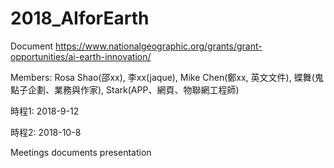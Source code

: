 # 2018_AIforEarth

Document https://www.nationalgeographic.org/grants/grant-opportunities/ai-earth-innovation/

Members: Rosa Shao(邵xx), 李xx(jaque), Mike Chen(鄭xx, 英文文件), 蝶舞(鬼點子企劃、業務與作家), Stark(APP、網頁、物聯網工程師)

時程1: 2018-9-12

時程2: 2018-10-8

Meetings
documents
presentation
